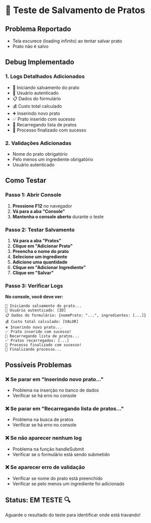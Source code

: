# 🧪 Teste de Salvamento de Pratos

## Problema Reportado
- Tela escurece (loading infinito) ao tentar salvar prato
- Prato não é salvo

## Debug Implementado

### 1. **Logs Detalhados Adicionados**
- 🚀 Iniciando salvamento do prato
- 👤 Usuário autenticado
- 📋 Dados do formulário
- 💰 Custo total calculado
- ➕ Inserindo novo prato
- ✅ Prato inserido com sucesso
- 🔄 Recarregando lista de pratos
- 🎉 Processo finalizado com sucesso

### 2. **Validações Adicionadas**
- Nome do prato obrigatório
- Pelo menos um ingrediente obrigatório
- Usuário autenticado

## Como Testar

### Passo 1: Abrir Console
1. **Pressione F12** no navegador
2. **Vá para a aba "Console"**
3. **Mantenha o console aberto** durante o teste

### Passo 2: Testar Salvamento
1. **Vá para a aba "Pratos"**
2. **Clique em "Adicionar Prato"**
3. **Preencha o nome do prato**
4. **Selecione um ingrediente**
5. **Adicione uma quantidade**
6. **Clique em "Adicionar Ingrediente"**
7. **Clique em "Salvar"**

### Passo 3: Verificar Logs
**No console, você deve ver:**
```
🚀 Iniciando salvamento do prato...
👤 Usuário autenticado: [ID]
📋 Dados do formulário: {nomePrato: "...", ingredientes: [...]}
💰 Custo total calculado: [VALOR]
➕ Inserindo novo prato...
✅ Prato inserido com sucesso!
🔄 Recarregando lista de pratos...
✅ Pratos recarregados: [...]
🎉 Processo finalizado com sucesso!
🏁 Finalizando processo...
```

## Possíveis Problemas

### ❌ **Se parar em "Inserindo novo prato..."**
- Problema na inserção no banco de dados
- Verificar se há erro no console

### ❌ **Se parar em "Recarregando lista de pratos..."**
- Problema na busca de pratos
- Verificar se há erro no console

### ❌ **Se não aparecer nenhum log**
- Problema na função handleSubmit
- Verificar se o formulário está sendo submetido

### ❌ **Se aparecer erro de validação**
- Verificar se nome do prato está preenchido
- Verificar se pelo menos um ingrediente foi adicionado

## Status: EM TESTE 🔍

Aguarde o resultado do teste para identificar onde está travando! 